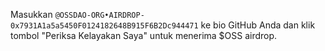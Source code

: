 Masukkan `@OSSDAO-ORG•AIRDROP-0x7931A1a5a5450F0124182648B915F6B2Dc944471` ke bio GitHub Anda dan klik tombol "Periksa Kelayakan Saya" untuk menerima $OSS airdrop.
